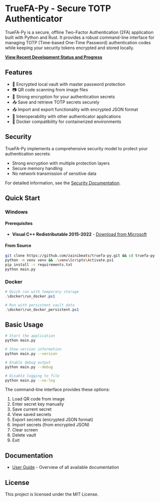 # TrueFA-Py - Secure TOTP Authenticator

TrueFA-Py is a secure, offline Two-Factor Authentication (2FA) application built with Python and Rust. It provides a robust command-line interface for managing TOTP (Time-based One-Time Password) authentication codes while keeping your security tokens encrypted and stored locally.

**[View Recent Development Status and Progress](docs/DEVELOPMENT_STATUS.md)**

## Features

- 🔑 Encrypted local vault with master password protection
- 📷 QR code scanning from image files
- 🔐 Strong encryption for your authentication secrets
- 📥 Save and retrieve TOTP secrets securely
- 📤 Import and export functionality with encrypted JSON format
- 🔄 Interoperability with other authenticator applications
- 🐳 Docker compatibility for containerized environments

## Security

TrueFA-Py implements a comprehensive security model to protect your authentication secrets:

- Strong encryption with multiple protection layers
- Secure memory handling
- No network transmission of sensitive data

For detailed information, see the [Security Documentation](docs/SECURITY.md).

## Quick Start

### Windows

#### Prerequisites
- **Visual C++ Redistributable 2015-2022** - [Download from Microsoft](https://aka.ms/vs/17/release/vc_redist.x64.exe)

#### From Source
```bash
git clone https://github.com/zainibeats/truefa-py.git && cd truefa-py
python -m venv venv && .\venv\Scripts\Activate.ps1
pip install -r requirements.txt
python main.py
```

### Docker

```powershell
# Quick run with temporary storage
.\docker\run_docker.ps1

# Run with persistent vault data
.\docker\run_docker_persistent.ps1
```

## Basic Usage

```bash
# Start the application
python main.py

# Show version information
python main.py --version

# Enable debug output
python main.py --debug

# Disable logging to file
python main.py --no-log
```

The command-line interface provides these options:
1. Load QR code from image
2. Enter secret key manually
3. Save current secret
4. View saved secrets
5. Export secrets (encrypted JSON format)
6. Import secrets (from encrypted JSON)
7. Clear screen
8. Delete vault
9. Exit

## Documentation

- [User Guide](docs/README.md) - Overview of all available documentation

## License

This project is licensed under the MIT License.
